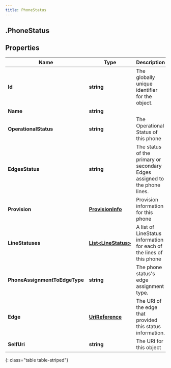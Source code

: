 ```yaml
---
title: PhoneStatus
---
```

## .PhoneStatus

## Properties

|Name | Type | Description | Notes|
|------------ | ------------- | ------------- | -------------|
| **Id** | **string** | The globally unique identifier for the object. | [optional] |
| **Name** | **string** |  | [optional] |
| **OperationalStatus** | **string** | The Operational Status of this phone | [optional] |
| **EdgesStatus** | **string** | The status of the primary or secondary Edges assigned to the phone lines. | [optional] |
| **Provision** | [**ProvisionInfo**](ProvisionInfo.html) | Provision information for this phone | [optional] |
| **LineStatuses** | [**List&lt;LineStatus&gt;**](LineStatus.html) | A list of LineStatus information for each of the lines of this phone | [optional] |
| **PhoneAssignmentToEdgeType** | **string** | The phone status&#39;s edge assignment type. | [optional] |
| **Edge** | [**UriReference**](UriReference.html) | The URI of the edge that provided this status information. | [optional] |
| **SelfUri** | **string** | The URI for this object | [optional] |
{: class="table table-striped"}


